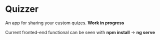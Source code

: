 # Quizzer

An app for sharing your custom quizes. __Work in progress__

Current fronted-end functional can be seen with  __npm install__ -> __ng serve__

